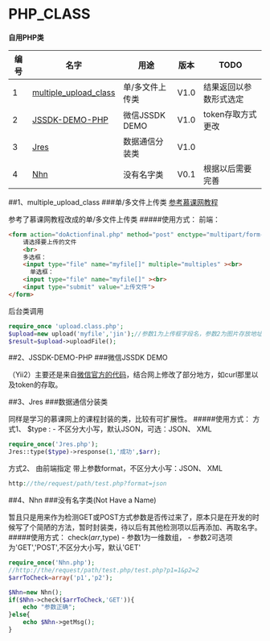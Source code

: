 # PHP_CLASS

**自用PHP类**

| 编号 | 名字 | 用途 | 版本 | TODO |
|------| ---- |------| -----|------|
|1|[multiple_upload_class](#1multiple_upload_class)| 单/多文件上传类 |V1.0 |结果返回以参数形式选定|
|2|[JSSDK-DEMO-PHP](#2jssdk-demo-php)|微信JSSDK DEMO|V1.0 |token存取方式更改|
|3|[Jres](#3jres)|数据通信分装类|V1.0 ||
|4|[Nhn](#4nhn)|没有名字类|V0.1 |根据以后需要完善|

##1、multiple_upload_class
###单/多文件上传类
[参考慕课网教程](http://www.imooc.com/learn/219)

参考了慕课网教程改成的单/多文件上传类
#####使用方式：
前端：
```HTML
<form action="doActionfinal.php" method="post" enctype="multipart/form-data">
    请选择要上传的文件
    <br>
    多选框：
    <input type="file" name="myfile[]" multiple="multiples" ><br>
	  单选框：
    <input type="file" name="myfile[]" ><br>
    <input type="submit" value="上传文件">
</form>
```
后台类调用
```PHP
require_once 'upload.class.php';
$upload=new upload('myfile','jin');//参数1为上传框字段名，参数2为图片存放地址文件夹名
$result=$upload->uploadFile();
```


##2、JSSDK-DEMO-PHP
###微信JSSDK DEMO

（Yii2）主要还是来自[微信官方的代码]( https://mp.weixin.qq.com/wiki/7/aaa137b55fb2e0456bf8dd9148dd613f.html#.E9.99.84.E5.BD.956-DEMO.E9.A1.B5.E9.9D.A2.E5.92.8C.E7.A4.BA.E4.BE.8B.E4.BB.A3.E7.A0.81)，结合网上修改了部分地方，如curl那里以及token的存取。

##3、Jres
###数据通信分装类

同样是学习的慕课网上的课程封装的类，比较有可扩展性。
#####使用方式：
方式1、
$type :
    - 不区分大小写，默认JSON，可选：JSON、 XML
```php
require_once('Jres.php');
Jres::type($type)->response(1,'成功',$arr);
```
方式2、
由前端指定
带上参数format，不区分大小写：JSON、 XML
```php
http://the/request/path/test.php?format=json
```

##4、Nhn
###没有名字类(Not Have a Name)

暂且只是用来作为检测GET或POST方式参数是否传过来了，原本只是在开发的时候写了个简陋的方法，暂时封装类，待以后有其他检测项以后再添加、再取名字。
#####使用方式：
check($arr,$type) 
    - 参数1为一维数组，
    - 参数2可选项为'GET','POST',不区分大小写，默认'GET'
```php
require_once('Nhn.php');
//http://the/request/path/test.php/test.php?p1=1&p2=2
$arrToCheck=array('p1','p2');

$Nhn=new Nhn();
if($Nhn->check($arrToCheck,'GET')){
    echo "参数正确";
}else{
    echo $Nhn->getMsg();
}
```
